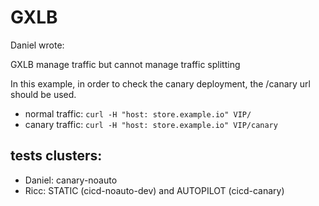 # GXLB 

Daniel wrote:

GXLB manage traffic but cannot manage traffic splitting

In this example, in order to check the canary deployment, the /canary url should be used.

* normal traffic: `curl -H "host: store.example.io" VIP/`
* canary traffic: `curl -H "host: store.example.io" VIP/canary`

## tests clusters:

* Daniel:  canary-noauto
* Ricc: STATIC (cicd-noauto-dev) and AUTOPILOT (cicd-canary)